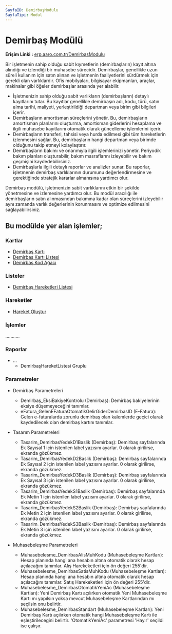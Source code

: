 ```yaml
---
SayfaID: DemirbaşModulu
SayfaTipi: Modul
---
```


# Demirbaş Modülü

**Erişim Linki :** [erp.aaro.com.tr/DemirbasModulu](https://erp.aaro.com.tr/DemirbasModulu)

Bir işletmenin sahip olduğu sabit kıymetlerin (demirbaşların) kayıt altına alındığı ve izlendiği bir muhasebe sürecidir. 
Demirbaşlar, genellikle uzun süreli kullanım için satın alınan ve işletmenin faaliyetlerini sürdürmek için gerekli olan varlıklardır. 
Ofis mobilyaları, bilgisayar ekipmanları, araçlar, makinalar gibi öğeler demirbaşlar arasında yer alabilir.

- İşletmenizin sahip olduğu sabit varlıkların (demirbaşların) detaylı kayıtlarını tutar. Bu kayıtlar genellikle demirbaşın adı, kodu, türü, satın alma tarihi, maliyeti, yerleştirildiği departman veya birim gibi bilgileri içerir.
- Demirbaşların amortisman süreçlerini yönetir. Bu, demirbaşların amortisman planlarını oluşturma, amortisman giderlerini hesaplama ve ilgili muhasebe kayıtlarını otomatik olarak güncelleme işlemlerini içerir.
- Demirbaşların transferi, tahsisi veya hurda edilmesi gibi tüm hareketlerin izlenmesini sağlar. Bu, demirbaşların hangi departman veya birimde olduğunu takip etmeyi kolaylaştırır.
- Demirbaşların bakımı ve onarımıyla ilgili işlemlerinizi yönetir. Periyodik bakım planları oluşturabilir, bakım masraflarını izleyebilir ve bakım geçmişini kaydedebilirsiniz.
- Demirbaşlarla ilgili detaylı raporlar ve analizler sunar. Bu raporlar, işletmenin demirbaş varlıklarının durumunu değerlendirmesine ve gerektiğinde stratejik kararlar almanısına yardımcı olur.

Demirbaş modülü, işletmenizin sabit varlıklarını etkin bir şekilde yönetmesine ve izlemesine yardımcı olur. 
Bu modül aracılığı ile demirbaşların satın alınmasından bakımına kadar olan süreçlerini izleyebilir aynı zamanda varlık değerlerinin korunmasını ve optimize edilmesini sağlayabilirsiniz.

## Bu modülde yer alan işlemler;

### Kartlar

- [Demirbaş Kartı](../Demirbas/DemirbasKarti.md)
- [Demirbaş Kartı Listesi](../Demirbas/DemirbasKartiListesi.md)
- [Demirbaş Kod Ağacı](../Demirbas/DemirbasKartiListesi.md)

### Listeler 

- [Demirbaş Hareketleri Listesi](../Demirbas/DemirbasHareketleriListesi.md)

### Hareketler

- [Hareket Oluştur](../Banka/HareketOlustur.md)

### İşlemler

...........

### Raporlar

- ...
	- DemirbaşHareketListesi Gruplu

### Parametreler

- Demirbaş Parametreleri
	- Demirbaş_EksiBakiyeKontrolu (Demirbaş): Demirbaş bakiyelerinin eksiye düşemeyeceğini tanımlar.
	- eFatura_GelenEFaturaOtomatikGelirGiderDemirbasID (E-Fatura): Gelen e-faturalarda zorunlu demirbaş olan kalemlerde geçici olarak kaydedilecek olan demirbaş kartını tanımlar.

- Tasarım Parametreleri
	- Tasarim_DemirbasYedekD1Baslik (Demirbaş): Demirbaş sayfalarında Ek Sayısal 1 için istenilen label yazısını ayarlar. 0 olarak girilirse, ekranda gözükmez.
	- Tasarim_DemirbasYedekD2Baslik (Demirbaş): Demirbaş sayfalarında Ek Sayısal 2 için istenilen label yazısını ayarlar. 0 olarak girilirse, ekranda gözükmez.
	- Tasarim_DemirbasYedekD3Baslik (Demirbaş): Demirbaş sayfalarında Ek Sayısal 3 için istenilen label yazısını ayarlar. 0 olarak girilirse, ekranda gözükmez.
	- Tasarim_DemirbasYedekS1Baslik (Demirbaş): Demirbaş sayfalarında Ek Metin 1 için istenilen label yazısını ayarlar. 0 olarak girilirse, ekranda gözükmez.
	- Tasarim_DemirbasYedekS2Baslik (Demirbaş): Demirbaş sayfalarında Ek Metin 2 için istenilen label yazısını ayarlar. 0 olarak girilirse, ekranda gözükmez.
	- Tasarim_DemirbasYedekS3Baslik (Demirbaş): Demirbaş sayfalarında Ek Metin 3 için istenilen label yazısını ayarlar. 0 olarak girilirse, ekranda gözükmez.

- Muhasebeleşme Parametreleri 
	- Muhasebelesme_DemirbasAlisMuhKodu (Muhasebeleşme Kartları): Hesap planında hangi ana hesabın altına otomatik olarak hesap açılacağını tanımlar. Alış Harekeketleri için ön değeri 255'dir.
	- Muhasebelesme_DemirbasSatisMuhKodu (Muhasebeleşme Kartları): Hesap planında hangi ana hesabın altına otomatik olarak hesap açılacağını tanımlar. Satış Harekeketleri için ön değeri 255'dir.
	- Muhasebelesme_DemirbasOtomatikYeniAc (Muhasebeleşme Kartları): Yeni Demirbaş Kartı açılırken otomatik Yeni Muhasebeleşme Kartı mı yapılsın yoksa mevcut Muhasebeleşme Kartlarından mı seçilsin onu belirtir.
	- Muhasebelesme_DemirbasStandart (Muhasebeleşme Kartları): Yeni Demirbaş Kartı açılırken otomatik hangi Muhasebeleşme Kartı ile eşleştirilecegini belirtir. 'OtomatikYeniAc' parametresi 'Hayır' seçildi ise çalışır.
